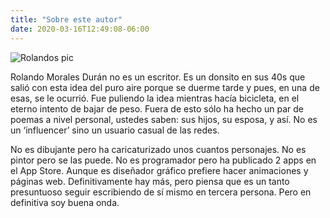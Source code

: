 ```yaml
---
title: "Sobre este autor"
date: 2020-03-16T12:49:08-06:00
---
```


![Rolandos pic](/img/myPic.jpg)

Rolando Morales Durán no es un escritor. Es un donsito en sus 40s que salió con esta idea del puro aire porque se duerme tarde y pues, en una de esas, se le ocurrió. Fue puliendo la idea mientras hacía bicicleta, en el eterno intento de bajar de peso. Fuera de esto sólo ha hecho un par de poemas a nivel personal, ustedes saben: sus hijos, su esposa, y así. No es un ‘influencer’ sino un usuario casual de las redes.

No es dibujante pero ha caricaturizado unos cuantos personajes. No es pintor pero se las puede. No es programador pero ha publicado 2 apps en el App Store. Aunque es diseñador gráfico prefiere hacer animaciones y páginas web. Definitivamente hay más, pero piensa que es un tanto presuntuoso seguir escribiendo de sí mismo en tercera persona. Pero en definitiva soy buena onda.